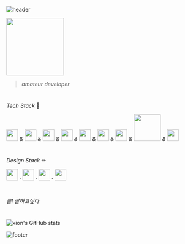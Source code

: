 ![header](https://capsule-render.vercel.app/api?type=waving&height=100&text=xion&fontAlign=95&fontAlignY=25&color=9d10f9&animation=twinkling&fontSize=20&fontColor=ffffff)

<img src="https://github.com/xion2664/icons/blob/main/palmtree_vaporwave.gif" width="150px">

> *amateur developer*

# 

*Tech Stack* 🔧

<img src="https://github.com/xion2664/icons/blob/main/c.png" width="30px">  *&*  <img src="https://github.com/xion2664/icons/blob/main/c%2B%2B.svg" width="30px">  *&*  <img src="https://github.com/xion2664/icons/blob/main/java.png" width="30px">  *&*  <img src="https://github.com/xion2664/icons/blob/main/python.png" width="30px">  *&*  <img src="https://github.com/xion2664/icons/blob/main/html5.png" width="30px">  *&*  <img src="https://github.com/xion2664/icons/blob/main/css3.png" width="30px">  *&*  <img src="https://github.com/xion2664/icons/blob/main/js.png" width="30px">  *&*  <img src="https://github.com/xion2664/icons/blob/main/mysql.png" width="70px">  *&*  <img src="https://github.com/xion2664/icons/blob/main/opengl.png" height="30px">

#

*Design Stack* ✏

<img src="https://github.com/xion2664/icons/blob/main/adobe%20photoshop.png" width="30px">  ·  <img src="https://github.com/xion2664/icons/blob/main/adobe%20xd.png" width="30px">  ·  <img src="https://github.com/xion2664/icons/blob/main/adobe%20premiere.png" width="30px">  ·  <img src="https://github.com/xion2664/icons/blob/main/adobe%20illustrator.png" width="30px">

#

*를! 잘하고싶다*

#

![xion's GitHub stats](https://github-readme-stats.vercel.app/api?username=xion2664&theme=midnight-purple&show_icons=true)

![footer](https://capsule-render.vercel.app/api?type=waving&height=100&fontAlign=70&fontAlignY=30&color=ff11ad&section=footer)
